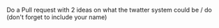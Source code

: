 Do a Pull request with 2 ideas on what the twatter system could be / do (don't forget to include your name)

